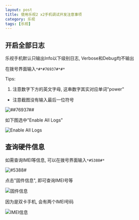 ```yaml
---
layout: post
title: 使用乐视2 x2手机调试开发注意事项
category: 乐视
tags: [乐视]
---
```


## 开启全部日志
乐视手机默认只输出Info以下级别日志, Verbose和Debug均不输出

在拨号界面输入`*#*#76937#*#*`

Tips:
1. 注意数字下方的英文字母, 这串数字其实对应单词"power"
* 注意截图没有输入最后一位符号

![*#*#76937#*#*](http://7xoj7k.com1.z0.glb.clouddn.com/md_%E4%B9%90%E8%A7%86%E6%89%8B%E6%9C%BA%E8%AE%BE%E7%BD%AE%E6%97%A5%E5%BF%97%E8%BE%93%E5%87%BA_%E6%8B%A8%E5%8F%B7%E7%95%8C%E9%9D%A2_01.png)

如下图选中"Enable All Logs"

![Enable All Logs](http://7xoj7k.com1.z0.glb.clouddn.com/16-6-3/24273146.jpg)

## 查询硬件信息
如需查询IMEI等信息, 可以在拨号界面输入`*#5388#*`

![*#5388#*](http://7xoj7k.com1.z0.glb.clouddn.com/md_%E4%B9%90%E8%A7%86%E6%89%8B%E6%9C%BA%E6%9F%A5%E8%AF%A2IMEI_%E6%8B%A8%E5%8F%B7%E7%95%8C%E9%9D%A2_01.png)

点击"固件信息", 即可查询IMEI号等

![固件信息](http://7xoj7k.com1.z0.glb.clouddn.com/md_%E4%B9%90%E8%A7%86%E6%89%8B%E6%9C%BA%E6%9F%A5%E8%AF%A2%E5%9B%BA%E4%BB%B6%E4%BF%A1%E6%81%AF_01.png)

因为是双卡手机, 会有两个IMEI号码

![IMEI信息](http://7xoj7k.com1.z0.glb.clouddn.com/md_%E4%B9%90%E8%A7%86%E6%89%8B%E6%9C%BA%E6%9F%A5%E8%AF%A2%E5%9B%BA%E4%BB%B6%E4%BF%A1%E6%81%AF_02.png)

